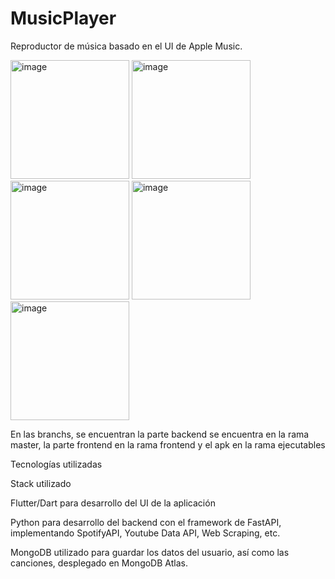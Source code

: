 # MusicPlayer

Reproductor de música basado en el UI de Apple Music.

<div>
  
  <img width="190" alt="image" src="https://github.com/DavidAriias/MusicPlayer/assets/112224260/db536889-8034-4198-9edd-80de2cd91d54">
  <img width="190" alt="image" src="https://github.com/DavidAriias/MusicPlayer/assets/112224260/dd268df8-25e5-48a6-be54-e919998e2927">
  <img width="190" alt="image" src="https://github.com/DavidAriias/MusicPlayer/assets/112224260/4644fb17-4585-401a-8a3b-7cf165817444">
  <img width="190" alt="image" src="https://github.com/DavidAriias/MusicPlayer/assets/112224260/6bb253df-e25d-4158-8ed1-072661f04a97">
  <img width="190" alt="image" src="https://github.com/DavidAriias/MusicPlayer/assets/112224260/d851ce0f-08de-481f-9b23-41e210370d55">


  
</div>

En las branchs, se encuentran la parte backend se encuentra en la rama master, la parte frontend en la rama frontend y el apk en la rama ejecutables

Tecnologías utilizadas

Stack utilizado

Flutter/Dart para desarrollo del UI de la aplicación

Python para desarrollo del backend con el framework de FastAPI, implementando SpotifyAPI, Youtube Data API, Web Scraping, etc.

MongoDB utilizado para guardar los datos del usuario, así como las canciones, desplegado en MongoDB Atlas.
